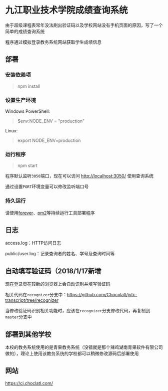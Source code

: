 # 九江职业技术学院成绩查询系统

由于超级课程表常年没法刷出验证码以及学校网站没有手机页面的原因，写了一个简单的成绩查询系统

程序通过模拟登录教务系统网站获取学生成绩信息


## 部署

### 安装依赖项

> npm install

### 设置生产环境

Windows PowerShell:
> $env:NODE_ENV = "production"

Linux:
> export NODE_ENV=production

### 运行程序

> npm start

程序默认监听`3050`端口，现在可以访问 <http://localhost:3050/> 使用查询系统

通过设置`PORT`环境变量可以修改监听端口号

### 持久运行

请使用[forever](https://github.com/foreverjs/forever)、[pm2](https://github.com/Unitech/pm2)等持续运行工具部署程序


## 日志

access.log：HTTP访问日志

public/user.log：记录查询者的姓名、学号及查询时间等


## 自动填写验证码（2018/1/17新增

现在登录页在较新的浏览器上会自动识别并填写验证码

相关代码在`recognizer`分支中：https://github.com/Chocolatl/jvtc-transcript/tree/recognizer

当修改验证码识别相关功能时，应该在`recognizer`分支修改代码，再复制到`master`分支中


## 部署到其他学校

本校的教务系统使用的是青果教务系统（没错就是那个辣鸡湖南青果软件有限公司做的），理论上使用该教务系统的学校都可以稍微修改源码后部署使用


## 网站

<https://cj.choclatl.com/>